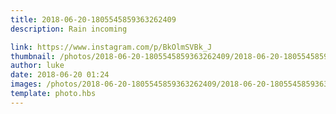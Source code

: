 ```yaml
---
title: 2018-06-20-1805545859363262409
description: Rain incoming

link: https://www.instagram.com/p/BkOlmSVBk_J
thumbnail: /photos/2018-06-20-1805545859363262409/2018-06-20-1805545859363262409.jpg
author: luke
date: 2018-06-20 01:24
images: /photos/2018-06-20-1805545859363262409/2018-06-20-1805545859363262409.jpg
template: photo.hbs
---
```

